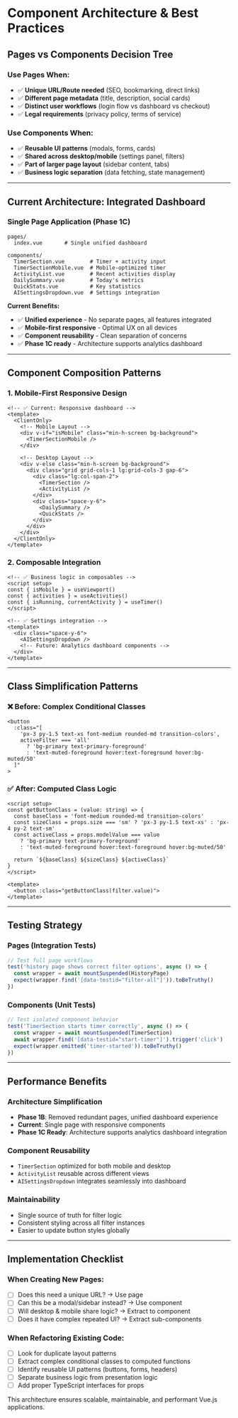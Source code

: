 # Component Architecture & Best Practices

## **Pages vs Components Decision Tree**

### **Use Pages When:**
- ✅ **Unique URL/Route needed** (SEO, bookmarking, direct links)
- ✅ **Different page metadata** (title, description, social cards)
- ✅ **Distinct user workflows** (login flow vs dashboard vs checkout)
- ✅ **Legal requirements** (privacy policy, terms of service)

### **Use Components When:**
- ✅ **Reusable UI patterns** (modals, forms, cards)
- ✅ **Shared across desktop/mobile** (settings panel, filters)
- ✅ **Part of larger page layout** (sidebar content, tabs)
- ✅ **Business logic separation** (data fetching, state management)

---

## **Current Architecture: Integrated Dashboard**

### **Single Page Application (Phase 1C)**
```
pages/
  index.vue       # Single unified dashboard

components/
  TimerSection.vue        # Timer + activity input
  TimerSectionMobile.vue  # Mobile-optimized timer
  ActivityList.vue        # Recent activities display
  DailySummary.vue        # Today's metrics
  QuickStats.vue          # Key statistics
  AISettingsDropdown.vue  # Settings integration
```

**Current Benefits:**
- ✅ **Unified experience** - No separate pages, all features integrated
- ✅ **Mobile-first responsive** - Optimal UX on all devices
- ✅ **Component reusability** - Clean separation of concerns
- ✅ **Phase 1C ready** - Architecture supports analytics dashboard

---

## **Component Composition Patterns**

### **1. Mobile-First Responsive Design**
```vue
<!-- ✅ Current: Responsive dashboard -->
<template>
  <ClientOnly>
    <!-- Mobile Layout -->
    <div v-if="isMobile" class="min-h-screen bg-background">
      <TimerSectionMobile />
    </div>
    
    <!-- Desktop Layout -->
    <div v-else class="min-h-screen bg-background">
      <div class="grid grid-cols-1 lg:grid-cols-3 gap-6">
        <div class="lg:col-span-2">
          <TimerSection />
          <ActivityList />
        </div>
        <div class="space-y-6">
          <DailySummary />
          <QuickStats />
        </div>
      </div>
    </div>
  </ClientOnly>
</template>
```

### **2. Composable Integration**
```vue
<!-- ✅ Business logic in composables -->
<script setup>
const { isMobile } = useViewport()
const { activities } = useActivities()
const { isRunning, currentActivity } = useTimer()
</script>

<!-- ✅ Settings integration -->
<template>
  <div class="space-y-6">
    <AISettingsDropdown />
    <!-- Future: Analytics dashboard components -->
  </div>
</template>
```

---

## **Class Simplification Patterns**

### **❌ Before: Complex Conditional Classes**
```vue
<button 
  :class="[
    'px-3 py-1.5 text-xs font-medium rounded-md transition-colors',
    activeFilter === 'all' 
      ? 'bg-primary text-primary-foreground' 
      : 'text-muted-foreground hover:text-foreground hover:bg-muted/50'
  ]"
>
```

### **✅ After: Computed Class Logic**
```vue
<script setup>
const getButtonClass = (value: string) => {
  const baseClass = 'font-medium rounded-md transition-colors'
  const sizeClass = props.size === 'sm' ? 'px-3 py-1.5 text-xs' : 'px-4 py-2 text-sm'
  const activeClass = props.modelValue === value
    ? 'bg-primary text-primary-foreground'
    : 'text-muted-foreground hover:text-foreground hover:bg-muted/50'
  
  return `${baseClass} ${sizeClass} ${activeClass}`
}
</script>

<template>
  <button :class="getButtonClass(filter.value)">
</template>
```

---

## **Testing Strategy**

### **Pages (Integration Tests)**
```typescript
// Test full page workflows
test('history page shows correct filter options', async () => {
  const wrapper = await mountSuspended(HistoryPage)
  expect(wrapper.find('[data-testid="filter-all"]')).toBeTruthy()
})
```

### **Components (Unit Tests)**
```typescript
// Test isolated component behavior
test('TimerSection starts timer correctly', async () => {
  const wrapper = await mountSuspended(TimerSection)
  await wrapper.find('[data-testid="start-timer"]').trigger('click')
  expect(wrapper.emitted('timer-started')).toBeTruthy()
})
```

---

## **Performance Benefits**

### **Architecture Simplification**
- **Phase 1B**: Removed redundant pages, unified dashboard experience
- **Current**: Single page with responsive components
- **Phase 1C Ready**: Architecture supports analytics dashboard integration

### **Component Reusability**
- `TimerSection` optimized for both mobile and desktop
- `ActivityList` reusable across different views
- `AISettingsDropdown` integrates seamlessly into dashboard

### **Maintainability**
- Single source of truth for filter logic
- Consistent styling across all filter instances
- Easier to update button styles globally

---

## **Implementation Checklist**

### **When Creating New Pages:**
- [ ] Does this need a unique URL? → Use page
- [ ] Can this be a modal/sidebar instead? → Use component
- [ ] Will desktop & mobile share logic? → Extract to component
- [ ] Does it have complex repeated UI? → Extract sub-components

### **When Refactoring Existing Code:**
- [ ] Look for duplicate layout patterns
- [ ] Extract complex conditional classes to computed functions
- [ ] Identify reusable UI patterns (buttons, forms, headers)
- [ ] Separate business logic from presentation logic
- [ ] Add proper TypeScript interfaces for props

This architecture ensures scalable, maintainable, and performant Vue.js applications.